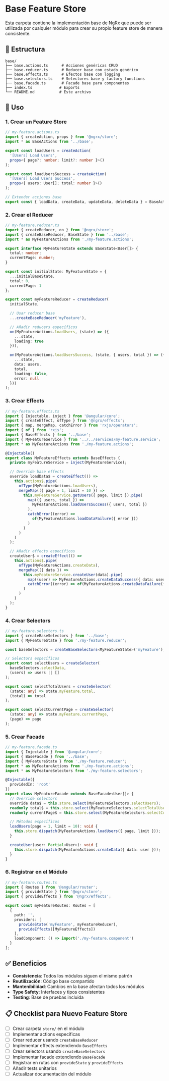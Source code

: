 # Base Feature Store

Esta carpeta contiene la implementación base de NgRx que puede ser utilizada por cualquier módulo para crear su propio feature store de manera consistente.

## 📁 Estructura

```
base/
├── base.actions.ts      # Acciones genéricas CRUD
├── base.reducer.ts      # Reducer base con estado genérico
├── base.effects.ts      # Efectos base con logging
├── base.selectors.ts    # Selectores base y factory functions
├── base.facade.ts       # Facade base para componentes
├── index.ts            # Exports
└── README.md           # Este archivo
```

## 🚀 Uso

### 1. Crear un Feature Store

```typescript
// my-feature.actions.ts
import { createAction, props } from '@ngrx/store';
import * as BaseActions from '../base';

export const loadUsers = createAction(
  '[Users] Load Users',
  props<{ page?: number; limit?: number }>()
);

export const loadUsersSuccess = createAction(
  '[Users] Load Users Success',
  props<{ users: User[]; total: number }>()
);

// Extender acciones base
export const { loadData, createData, updateData, deleteData } = BaseActions;
```

### 2. Crear el Reducer

```typescript
// my-feature.reducer.ts
import { createReducer, on } from '@ngrx/store';
import { createBaseReducer, BaseState } from '../base';
import * as MyFeatureActions from './my-feature.actions';

export interface MyFeatureState extends BaseState<User[]> {
  total: number;
  currentPage: number;
}

export const initialState: MyFeatureState = {
  ...initialBaseState,
  total: 0,
  currentPage: 1
};

export const myFeatureReducer = createReducer(
  initialState,

  // Usar reducer base
  ...createBaseReducer('myFeature'),

  // Añadir reducers específicos
  on(MyFeatureActions.loadUsers, (state) => ({
    ...state,
    loading: true
  })),

  on(MyFeatureActions.loadUsersSuccess, (state, { users, total }) => ({
    ...state,
    data: users,
    total,
    loading: false,
    error: null
  }))
);
```

### 3. Crear Effects

```typescript
// my-feature.effects.ts
import { Injectable, inject } from '@angular/core';
import { createEffect, ofType } from '@ngrx/effects';
import { map, mergeMap, catchError } from 'rxjs/operators';
import { of } from 'rxjs';
import { BaseEffects } from '../base';
import { MyFeatureService } from '../../services/my-feature.service';
import * as MyFeatureActions from './my-feature.actions';

@Injectable()
export class MyFeatureEffects extends BaseEffects {
  private myFeatureService = inject(MyFeatureService);

  // Override base effects
  override loadData$ = createEffect(() =>
    this.actions$.pipe(
      ofType(MyFeatureActions.loadUsers),
      mergeMap(({ page = 1, limit = 10 }) =>
        this.myFeatureService.getUsers({ page, limit }).pipe(
          map(({ users, total }) =>
            MyFeatureActions.loadUsersSuccess({ users, total })
          ),
          catchError((error) =>
            of(MyFeatureActions.loadDataFailure({ error }))
          )
        )
      )
    )
  );

  // Añadir effects específicos
  createUser$ = createEffect(() =>
    this.actions$.pipe(
      ofType(MyFeatureActions.createData),
      mergeMap(({ data }) =>
        this.myFeatureService.createUser(data).pipe(
          map((user) => MyFeatureActions.createDataSuccess({ data: user })),
          catchError((error) => of(MyFeatureActions.createDataFailure({ error })))
        )
      )
    )
  );
}
```

### 4. Crear Selectors

```typescript
// my-feature.selectors.ts
import { createBaseSelectors } from '../base';
import { MyFeatureState } from './my-feature.reducer';

const baseSelectors = createBaseSelectors<MyFeatureState>('myFeature');

// Selectors específicos
export const selectUsers = createSelector(
  baseSelectors.selectData,
  (users) => users || []
);

export const selectTotalUsers = createSelector(
  (state: any) => state.myFeature.total,
  (total) => total
);

export const selectCurrentPage = createSelector(
  (state: any) => state.myFeature.currentPage,
  (page) => page
);
```

### 5. Crear Facade

```typescript
// my-feature.facade.ts
import { Injectable } from '@angular/core';
import { BaseFacade } from '../base';
import { MyFeatureState } from './my-feature.reducer';
import * as MyFeatureActions from './my-feature.actions';
import * as MyFeatureSelectors from './my-feature.selectors';

@Injectable({
  providedIn: 'root'
})
export class MyFeatureFacade extends BaseFacade<User[]> {
  // Override selectors
  override data$ = this.store.select(MyFeatureSelectors.selectUsers);
  readonly total$ = this.store.select(MyFeatureSelectors.selectTotalUsers);
  readonly currentPage$ = this.store.select(MyFeatureSelectors.selectCurrentPage);

  // Métodos específicos
  loadUsers(page = 1, limit = 10): void {
    this.store.dispatch(MyFeatureActions.loadUsers({ page, limit }));
  }

  createUser(user: Partial<User>): void {
    this.store.dispatch(MyFeatureActions.createData({ data: user }));
  }
}
```

### 6. Registrar en el Módulo

```typescript
// my-feature.routes.ts
import { Routes } from '@angular/router';
import { provideState } from '@ngrx/store';
import { provideEffects } from '@ngrx/effects';

export const myFeatureRoutes: Routes = [
  {
    path: '',
    providers: [
      provideState('myFeature', myFeatureReducer),
      provideEffects([MyFeatureEffects])
    ],
    loadComponent: () => import('./my-feature.component')
  }
];
```

## ✅ Beneficios

- **Consistencia**: Todos los módulos siguen el mismo patrón
- **Reutilización**: Código base compartido
- **Mantenibilidad**: Cambios en la base afectan todos los módulos
- **Type Safety**: Interfaces y tipos consistentes
- **Testing**: Base de pruebas incluida

## 📋 Checklist para Nuevo Feature Store

- [ ] Crear carpeta `store/` en el módulo
- [ ] Implementar actions específicas
- [ ] Crear reducer usando `createBaseReducer`
- [ ] Implementar effects extendiendo `BaseEffects`
- [ ] Crear selectors usando `createBaseSelectors`
- [ ] Implementar facade extendiendo `BaseFacade`
- [ ] Registrar en rutas con `provideState` y `provideEffects`
- [ ] Añadir tests unitarios
- [ ] Actualizar documentación del módulo